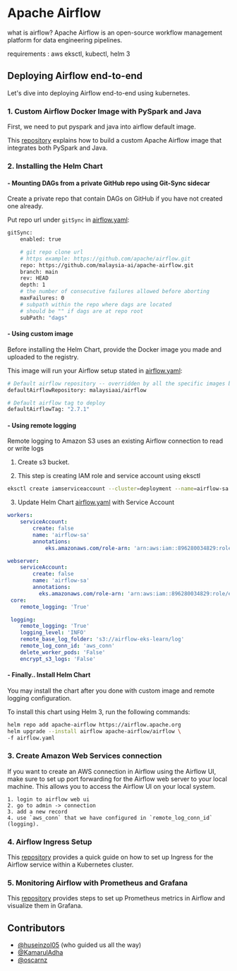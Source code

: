 # Apache Airflow

what is airflow? Apache Airflow is an open-source workflow management platform for data engineering pipelines.

requirements : aws eksctl, kubectl, helm 3

## Deploying Airflow end-to-end

Let's dive into deploying Airflow end-to-end using kubernetes.


### 1. Custom Airflow Docker Image with PySpark and Java

First, we need to put pyspark and java into airflow default image.

This [repository](https://github.com/malaysia-ai/apache-airflow/blob/main/README.md) explains how to build a custom Apache Airflow image that integrates both PySpark and Java.

### 2. Installing the Helm Chart

#### - Mounting DAGs from a private GitHub repo using Git-Sync sidecar

Create a private repo that contain DAGs on GitHub if you have not created one already.

Put repo url under `gitSync` in [airflow.yaml](https://github.com/malaysia-ai/infra/blob/main/airflow/airflow.yaml#L68):

```bash
gitSync:
    enabled: true

    # git repo clone url
    # https example: https://github.com/apache/airflow.git
    repo: https://github.com/malaysia-ai/apache-airflow.git
    branch: main
    rev: HEAD
    depth: 1
    # the number of consecutive failures allowed before aborting
    maxFailures: 0
    # subpath within the repo where dags are located
    # should be "" if dags are at repo root
    subPath: "dags"
```

#### - Using custom image

Before installing the Helm Chart, provide the Docker image you made and uploaded to the registry. 

This image will run your Airflow setup stated in [airflow.yaml](https://github.com/malaysia-ai/infra/blob/main/airflow/airflow.yaml#L68): 


```bash
# Default airflow repository -- overridden by all the specific images below
defaultAirflowRepository: malaysiaai/airflow

# Default airflow tag to deploy
defaultAirflowTag: "2.7.1"
```

#### - Using remote logging

Remote logging to Amazon S3 uses an existing Airflow connection to read or write logs

1. Create s3 bucket.

2. This step is creating IAM role and service account using eksctl

```bash
eksctl create iamserviceaccount --cluster=deployment --name=airflow-sa --namespace=default --attach-policy-arn=arn:aws:iam::aws:policy/AmazonS3FullAccess --approve
```

3. Update Helm Chart [airflow.yaml](https://github.com/malaysia-ai/infra/blob/main/airflow/airflow.yaml) with Service Account

```yaml
workers:
    serviceAccount:
        create: false
        name: 'airflow-sa'
        annotations:
            eks.amazonaws.com/role-arn: 'arn:aws:iam::896280034829:role/eksctl-deployment-addon-iamserviceaccount-de-Role1-DU6JB1S0FU1J'

webserver:
    serviceAccount:
        create: false
        name: 'airflow-sa'
        annotations:
          eks.amazonaws.com/role-arn: 'arn:aws:iam::896280034829:role/eksctl-deployment-addon-iamserviceaccount-de-Role1-DU6JB1S0FU1J'
 core:
    remote_logging: 'True'

 logging:
    remote_logging: 'True'
    logging_level: 'INFO'
    remote_base_log_folder: 's3://airflow-eks-learn/log'
    remote_log_conn_id: 'aws_conn'
    delete_worker_pods: 'False'
    encrypt_s3_logs: 'False'
```
#### - Finally.. Install Helm Chart

You may install the chart after you done with custom image and remote logging configuration.

To install this chart using Helm 3, run the following commands:

```bash
helm repo add apache-airflow https://airflow.apache.org
helm upgrade --install airflow apache-airflow/airflow \
-f airflow.yaml
```

### 3. Create Amazon Web Services connection

If you want to create an AWS connection in Airflow using the Airflow UI, make sure to set up port forwarding for the Airflow web server to your local machine. This allows you to access the Airflow UI on your local system.

```
1. login to airflow web ui
2. go to admin -> connection
3. add a new record
4. use `aws_conn` that we have configured in `remote_log_conn_id` (logging).
```

### 4. Airflow Ingress Setup

This [repository](https://github.com/malaysia-ai/nginx/tree/main/eks/airflow) provides a quick guide on how to set up Ingress for the Airflow service within a Kubernetes cluster.

### 5. Monitoring Airflow with Prometheus and Grafana

This [repository](https://github.com/malaysia-ai/alerts) provides steps to set up Prometheus metrics in Airflow and visualize them in Grafana.

## Contributors

- [@huseinzol05](https://github.com/huseinzol05) (who guided us all the way)
- [@KamarulAdha](https://github.com/KamarulAdha)
- [@oscarnz](https://github.com/oscarnz)
